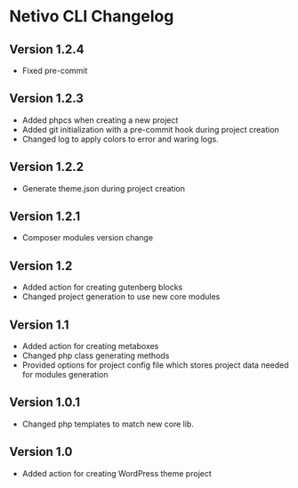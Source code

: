 # Netivo CLI Changelog

## Version 1.2.4
- Fixed pre-commit

## Version 1.2.3
- Added phpcs when creating a new project
- Added git initialization with a pre-commit hook during project creation
- Changed log to apply colors to error and waring logs.

## Version 1.2.2
- Generate theme.json during project creation

## Version 1.2.1
- Composer modules version change

## Version 1.2
- Added action for creating gutenberg blocks
- Changed project generation to use new core modules

## Version 1.1
- Added action for creating metaboxes
- Changed php class generating methods
- Provided options for project config file which stores project data needed for modules generation

## Version 1.0.1
- Changed php templates to match new core lib.

## Version 1.0
- Added action for creating WordPress theme project
